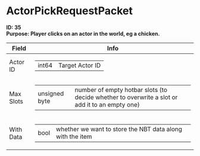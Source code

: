 # ActorPickRequestPacket

**ID: 35**  
**Purpose: Player clicks on an actor in the world, eg a chicken.**  

<table><thead><tr><th>Field</th><th>Info</th></tr></thead><tbody>
<tr><td>Actor ID</td><td><table><tbody><tr><td>int64</td><td>Target Actor ID</td></tr></tbody></table></td></tr>
<tr><td>Max Slots</td><td><table><tbody><tr><td>unsigned byte</td><td>number of empty hotbar slots (to decide whether to overwrite a slot or add it to an empty one)</td></tr></tbody></table></td></tr>
<tr><td>With Data</td><td><table><tbody><tr><td>bool</td><td>whether we want to store the NBT data along with the item</td></tr></tbody></table></td></tr>
</tbody></table>